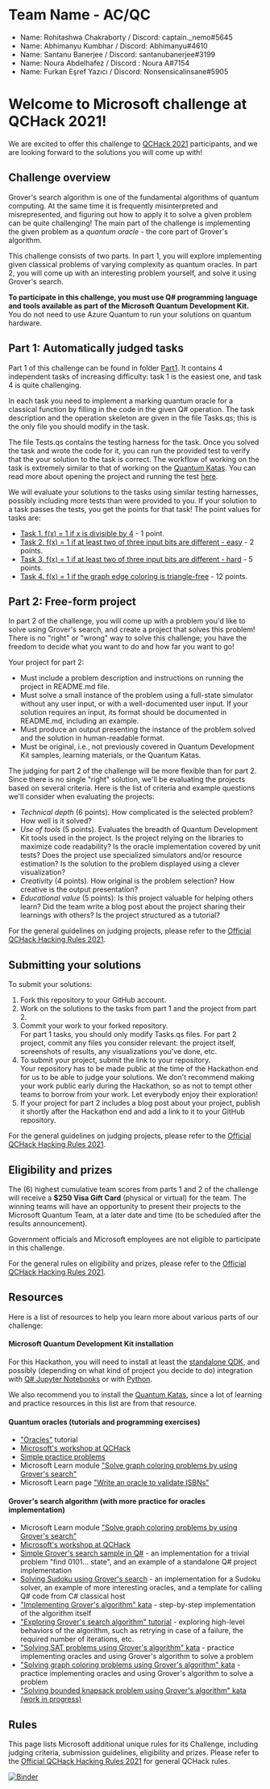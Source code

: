 # Team Name - AC/QC

- Name: Rohitashwa Chakraborty / Discord: captain._nemo#5645
- Name: Abhimanyu Kumbhar / Discord: Abhimanyu#4610
- Name: Santanu Banerjee / Discord: santanubanerjee#3199
- Name: Noura Abdelhafez / Discord : Noura A#7154
- Name:  Furkan Eşref Yazıcı / Discord: Nonsensicalinsane#5905



# Welcome to Microsoft challenge at QCHack 2021!

We are excited to offer this challenge to [QCHack 2021](https://www.qchack.io/) participants, and we are looking forward to the solutions you will come up with!

## Challenge overview

Grover's search algorithm is one of the fundamental algorithms of quantum computing. At the same time it is frequently misinterpreted and misrepresented, and figuring out how to apply it to solve a given problem can be quite challenging! The main part of the challenge is implementing the given problem as a *quantum oracle* - the core part of Grover's algorithm.

This challenge consists of two parts. In part 1, you will explore implementing given classical problems of varying complexity as quantum oracles. In part 2, you will come up with an interesting problem yourself, and solve it using Grover's search.

**To participate in this challenge, you must use Q# programming language and tools available as part of the Microsoft Quantum Development Kit.** 
You do not need to use Azure Quantum to run your solutions on quantum hardware.

## Part 1: Automatically judged tasks

Part 1 of this challenge can be found in folder [Part1](./Part1). It contains 4 independent tasks of increasing difficulty: task 1 is the easiest one, and task 4 is quite challenging.

In each task you need to implement a marking quantum oracle for a classical function by filling in the code in the given Q# operation. The task description and the operation skeleton are given in the file Tasks.qs; this is the only file you should modify in the task.

The file Tests.qs contains the testing harness for the task. Once you solved the task and wrote the code for it, you can run the provided test to verify that the your solution to the task is correct. 
The workflow of working on the task is extremely similar to that of working on the [Quantum Katas](https://github.com/microsoft/QuantumKatas/). 
You can read more about opening the project and running the test [here](https://github.com/microsoft/QuantumKatas/#run-a-kata-as-a-q-project-).

We will evaluate your solutions to the tasks using similar testing harnesses, possibly including more tests than were provided to you. If your solution to a task passes the tests, you get the points for that task! The point values for tasks are:

* [Task 1. f(x) = 1 if x is divisible by 4](./Part1/Task1/) - 1 point.
* [Task 2. f(x) = 1 if at least two of three input bits are different - easy](./Part1/Task2/) - 2 points.
* [Task 3. f(x) = 1 if at least two of three input bits are different - hard](./Part1/Task3/) - 5 points.
* [Task 4. f(x) = 1 if the graph edge coloring is triangle-free](./Part1/Task4/) - 12 points.


## Part 2: Free-form project

In part 2 of the challenge, you will come up with a problem you'd like to solve using Grover's search, and create a project that solves this problem! There is no "right" or "wrong" way to solve this challenge; you have the freedom to decide what you want to do and how far you want to go!

Your project for part 2:

* Must include a problem description and instructions on running the project in README.md file.
* Must solve a small instance of the problem using a full-state simulator without any user input, or with a well-documented user input. If your solution requires an input, its format should be documented in README.md, including an example.
* Must produce an output presenting the instance of the problem solved and the solution in human-readable format.
* Must be original, i.e., not previously covered in Quantum Development Kit samples, learning materials, or the Quantum Katas.

The judging for part 2 of the challenge will be more flexible than for part 2. Since there is no single "right" solution, we'll be evaluating the projects based on several criteria. Here is the list of criteria and example questions we'll consider when evaluating the projects:

* *Technical depth* (6 points). How complicated is the selected problem? How well is it solved?
* *Use of tools* (5 points). Evaluates the breadth of Quantum Development Kit tools used in the project. Is the project relying on the libraries to maximize code readability? Is the oracle implementation covered by unit tests? Does the project use specialized simulators and/or resource estimation? Is the solution to the problem displayed using a clever visualization?
* *Creativity* (4 points). How original is the problem selection? How creative is the output presentation?
* *Educational value* (5 points): Is this project valuable for helping others learn? Did the team write a blog post about the project sharing their learnings with others? Is the project structured as a tutorial?

For the general guidelines on judging projects, please refer to the [Official QCHack Hacking Rules 2021](https://docs.google.com/document/d/1_Jln3lIfNmYPlUtJ17zgwi5FQtNtzhHR-fH15QqW3xc/edit).

## Submitting your solutions

To submit your solutions:
1. Fork this repository to your GitHub account.
2. Work on the solutions to the tasks from part 1 and the project from part 2.
3. Commit your work to your forked repository.  
   For part 1 tasks, you should only modify Tasks.qs files. For part 2 project, commit any files you consider relevant: the project itself, screenshots of results, any visualizations you've done, etc. 
4. To submit your project, submit the link to your repository.  
   Your repository has to be made public at the time of the Hackathon end for us to be able to judge your solutions. We don't recommend making your work public early during the Hackathon, so as not to tempt other teams to borrow from your work. Let everybody enjoy their exploration!
5. If your project for part 2 includes a blog post about your project, publish it shortly after the Hackathon end and add a link to it to your GitHub repository.

For the general guidelines on judging projects, please refer to the [Official QCHack Hacking Rules 2021](https://docs.google.com/document/d/1_Jln3lIfNmYPlUtJ17zgwi5FQtNtzhHR-fH15QqW3xc/edit).


## Eligibility and prizes

The (6) highest cumulative team scores from parts 1 and 2 of the challenge will receive a **$250 Visa Gift Card** (physical or virtual) for the team. The winning teams will have an opportunity to present their projects to the Microsoft Quantum Team, at a later date and time (to be scheduled after the results announcement).

Government officials and Microsoft employees are not eligible to participate in this challenge.

For the general rules on eligibility and prizes, please refer to the [Official QCHack Hacking Rules 2021](https://docs.google.com/document/d/1_Jln3lIfNmYPlUtJ17zgwi5FQtNtzhHR-fH15QqW3xc/edit).

## Resources

Here is a list of resources to help you learn more about various parts of our challenge:

#### Microsoft Quantum Development Kit installation

For this Hackathon, you will need to install at least the [standalone QDK](https://docs.microsoft.com/en-us/azure/quantum/install-command-line-qdk), and possibly (depending on what kind of project you decide to do) integration with [Q# Jupyter Notebooks](https://docs.microsoft.com/en-us/azure/quantum/install-jupyter-qkd) or with [Python](https://docs.microsoft.com/en-us/azure/quantum/install-python-qdk).

We also recommend you to install the [Quantum Katas](https://github.com/Microsoft/QuantumKatas/#kata-locally), since a lot of learning and practice resources in this list are from that resource.

#### Quantum oracles (tutorials and programming exercises)

* ["Oracles"](https://github.com/microsoft/QuantumKatas/blob/main/tutorials/Oracles) tutorial
* [Microsoft's workshop at QCHack](https://www.twitch.tv/videos/979926267)
* [Simple practice problems](https://github.com/microsoft/QuantumKatas/blob/main/DeutschJozsaAlgorithm)
* Microsoft Learn module ["Solve graph coloring problems by using Grover's search"](https://docs.microsoft.com/en-us/learn/modules/solve-graph-coloring-problems-grovers-search/)
* Microsoft Learn page ["Write an oracle to validate ISBNs"](https://docs.microsoft.com/en-us/learn/modules/use-qsharp-libraries/4-write-oracle) 

#### Grover's search algorithm (with more practice for oracles implementation)

* Microsoft Learn module ["Solve graph coloring problems by using Grover's search"](https://docs.microsoft.com/en-us/learn/modules/solve-graph-coloring-problems-grovers-search/)
* [Microsoft's workshop at QCHack](https://www.twitch.tv/videos/979926267)
* [Simple Grover's search sample in Q#](https://github.com/microsoft/Quantum/tree/main/samples/algorithms/simple-grover) - an implementation for a trivial problem "find 0101... state", and an example of a standalone Q# project implementation
* [Solving Sudoku using Grover's search](https://github.com/microsoft/Quantum/tree/main/samples/algorithms/sudoku-grover) - an implementation for a Sudoku solver, an example of more interesting oracles, and a template for calling Q# code from C# classical host
* ["Implementing Grover's algorithm" kata](https://github.com/microsoft/QuantumKatas/blob/main/GroversAlgorithm) - step-by-step implementation of the algorithm itself
* ["Exploring Grover's search algorithm" tutorial](https://github.com/microsoft/QuantumKatas/blob/main/tutorials/ExploringGroversAlgorithm) - exploring high-level behaviors of the algorithm, such as retrying in case of a failure, the required number of iterations, etc.
* ["Solving SAT problems using Grover's algorithm" kata](https://github.com/microsoft/QuantumKatas/blob/main/SolveSATWithGrover) - practice implementing oracles and using Grover's algorithm to solve a problem
* ["Solving graph coloring problems using Grover's algorithm" kata](https://github.com/microsoft/QuantumKatas/blob/main/GraphColoring) - practice implementing oracles and using Grover's algorithm to solve a problem
* ["Solving bounded knapsack problem using Grover's algorithm" kata (work in progress)](https://github.com/microsoft/QuantumKatas/pull/457)

## Rules

This page lists Microsoft additional unique rules for its Challenge, including judging criteria, submission guidelines, eligibility and prizes. Please refer to the [Official QCHack Hacking Rules 2021](https://docs.google.com/document/d/1_Jln3lIfNmYPlUtJ17zgwi5FQtNtzhHR-fH15QqW3xc/edit) for general QCHack rules.


[![Binder](https://mybinder.org/badge_logo.svg)](https://mybinder.org/v2/gh/quantumcoalition/qchack-microsoft-challenge/master)
